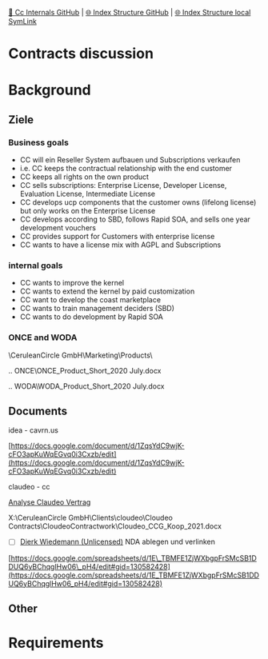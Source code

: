 [📁 Cc Internals GitHub](/cerulean-circle-unlimited-2cu/governance/cc-internals.md) | [🌐 Index Structure GitHub](/cerulean-circle-unlimited-2cu/governance/cc-internals/contracts-discussion.entry.md) | [🌐 Index Structure local SymLink](./contracts-discussion.entry.entry.md)

# Contracts discussion

# Background

## Ziele

### Business goals

- CC will ein Reseller System aufbauen und Subscriptions verkaufen
- i.e. CC keeps the contractual relationship with the end customer
- CC keeps all rights on the own product
- CC sells subscriptions: Enterprise License, Developer License, Evaluation License, Intermediate License
- CC develops ucp components that the customer owns (lifelong license) but only works on the Enterprise License
- CC develops according to SBD, follows Rapid SOA, and sells one year development vouchers
- CC provides support for Customers with enterprise license
- CC wants to have a license mix with AGPL and Subscriptions

### internal goals

- CC wants to improve the kernel
- CC wants to extend the kernel by paid customization
- CC want to develop the coast marketplace
- CC wants to train management deciders (SBD)
- CC wants to do development by Rapid SOA

### ONCE and WODA

\\CeruleanCircle GmbH\\Marketing\\Products\\

.. ONCE\\ONCE\_Product\_Short\_2020 July.docx

.. WODA\\WODA\_Product\_Short\_2020 July.docx

## Documents

idea - cavrn.us

[https://docs.google.com/document/d/1ZqsYdC9wjK-cFO3apKuWqEGvq0i3Cxzb/edit](https://docs.google.com/document/d/1ZqsYdC9wjK-cFO3apKuWqEGvq0i3Cxzb/edit)

claudeo - cc

[Analyse Claudeo Vertrag](../../../2cu.atlassian.net/wiki/spaces/CCU/pages/1873412103/Analyse_Claudeo_Vertrag.md)

X:\\CeruleanCircle GmbH\\Clients\\cloudeo\\Cloudeo Contracts\\CloudeoContractwork\\Cloudeo\_CCG\_Koop\_2021.docx

- [ ] [Dierk Wiedemann (Unlicensed)](https://2cu.atlassian.net/wiki/people/63be9afe8a7d2f693bf700d4?ref=confluence) NDA ablegen und verlinken

[https://docs.google.com/spreadsheets/d/1E\_TBMFE1ZjWXbgpFrSMcSB1DDUQ6yBChqglHw06\_pH4/edit#gid=130582428](https://docs.google.com/spreadsheets/d/1E_TBMFE1ZjWXbgpFrSMcSB1DDUQ6yBChqglHw06_pH4/edit#gid=130582428)

## Other

# Requirements
